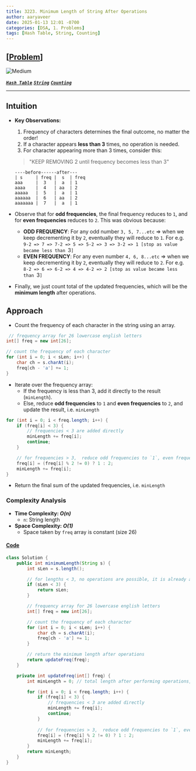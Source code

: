 ```yaml
---
title: 3223. Minimum Length of String After Operations
author: aaryaveer
date: 2025-01-13 12:01 -0700
categories: [DSA, 1. Problems]
tags: [Hash Table, String, Counting]
---
```


## [[Problem](https://leetcode.com/problems/minimum-length-of-string-after-operations/description/)]

<!-- ![Easy](https://img.shields.io/badge/Easy-green?style=for-the-badge)  -->
![Medium](https://img.shields.io/badge/Medium-yellow?style=for-the-badge)  
<!-- ![Hard](https://img.shields.io/badge/Hard-red?style=for-the-badge) -->

[**_`Hash Table`_**](https://akr2803.github.io/tags/hash-table/) [**_`String`_**](https://akr2803.github.io/tags/string/) [**_`Counting`_**](https://akr2803.github.io/tags/counting/)

---

## Intuition

- **Key Observations:** 
    1. Frequency of characters determines the final outcome, no matter the order! 
    2. If a character appears **less than 3** times, no operation is needed.
    3. For character appearing more than 3 times, consider this:

    > "KEEP REMOVING 2 until frequency becomes less than 3"

    ```
    ----before------after---
    | s     | freq |  s  | freq
    aaa     |  3   |  a  | 1
    aaaa    |  4   | aa  | 2
    aaaaa   |  5   |  a  | 1
    aaaaaa  |  6   | aa  | 2
    aaaaaaa |  7   |  a  | 1
    ```

- Observe that for **odd frequencies**, the final frequency reduces to `1`, and for **even frequencies** reduces to `2`. This was obvious because:
    - **ODD FREQUENCY**: For any odd number `3, 5, 7...etc` => when we keep decrementing it by `2`, eventually they will reduce to `1`. For e.g. `9-2 => 7 => 7-2 => 5 => 5-2 => 3 => 3-2 => 1 [stop as value became less than `3`]`
    - **EVEN FREQUENCY**: For any even number `4, 6, 8...etc` => when we keep decrementing it by `2`, eventually they will reduce to `2`. For e.g. `8-2 => 6 => 6-2 => 4 => 4-2 => 2 [stop as value became less than `3`]`

- Finally, we just count total of the updated frequencies, which will be the **minimum length** after operations. 

## Approach

- Count the frequency of each character in the string using an array.

```java
 // frequency array for 26 lowercase english letters
int[] freq = new int[26];

// count the frequency of each character
for (int i = 0; i < sLen; i++) {
    char ch = s.charAt(i);
    freq[ch - 'a'] += 1;
}
```
- Iterate over the frequency array:
    - If the frequency is less than 3, add it directly to the result (`minLength`).
    - Else, reduce **odd frequencies** to `1` and **even frequencies** to `2`, and update the result, i.e. `minLength`
    
```java
for (int i = 0; i < freq.length; i++) {
    if (freq[i] < 3) {
        // frequencies < 3 are added directly
        minLength += freq[i];
        continue;
    }

    // for frequencies > 3,  reduce odd frequencies to `1`, even frequencies to `2`
    freq[i] = (freq[i] % 2 != 0) ? 1 : 2;
    minLength += freq[i];
}
```

- Return the final sum of the updated frequencies, i.e. `minLength`

### Complexity Analysis
- **Time Complexity: _O(n)_**
    - `n`: String length
- **Space Complexity: _O(1)_**
    - Space taken by `freq` array is constant (size 26)

#### [Code](https://github.com/AKR-2803/DSA-Declassified/blob/main/POTD-Leetcode/January/code/MinLengthOfStringAfterOperations.java)

```java
class Solution {
    public int minimumLength(String s) {
        int sLen = s.length();

        // for lengths < 3, no operations are possible, it is already at minimum possible length
        if (sLen < 3) {
            return sLen;
        }

        // frequency array for 26 lowercase english letters
        int[] freq = new int[26];

        // count the frequency of each character
        for (int i = 0; i < sLen; i++) {
            char ch = s.charAt(i);
            freq[ch - 'a'] += 1;
        }

        // return the minimum length after operations
        return updateFreq(freq);
    }

    private int updateFreq(int[] freq) {
        int minLength = 0; // total length after performing operations, which will be the minimum length

        for (int i = 0; i < freq.length; i++) {
            if (freq[i] < 3) {
                // frequencies < 3 are added directly
                minLength += freq[i];
                continue;
            }
            
            // for frequencies > 3,  reduce odd frequencies to `1`, even frequencies to `2`
            freq[i] = (freq[i] % 2 != 0) ? 1 : 2;
            minLength += freq[i];
        }
        return minLength;
    }
}
```